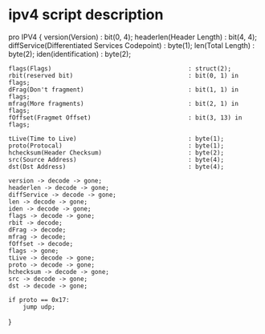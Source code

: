 # ipv4 script description
pro IPV4 {
    version(Version)                                  : bit(0, 4);
    headerlen(Header Length)                          : bit(4, 4);
    diffService(Differentiated Services Codepoint)    : byte(1);
    len(Total Length)                                 : byte(2);
    iden(identification)                              : byte(2);
    
    flags(Flags)                                      : struct(2);
    rbit(reserved bit)                                : bit(0, 1) in flags;
    dFrag(Don't fragment)                             : bit(1, 1) in flags;
    mfrag(More fragments)                             : bit(2, 1) in flags;
    fOffset(Fragmet Offset)                           : bit(3, 13) in flags;

    tLive(Time to Live)                               : byte(1);
    proto(Protocal)                                   : byte(1);
    hchecksum(Header Checksum)                        : byte(2);
    src(Source Address)                               : byte(4);
    dst(Dst Address)                                  : byte(4);

    version -> decode -> gone;
    headerlen -> decode -> gone;
    diffService -> decode -> gone;
    len -> decode -> gone;
    iden -> decode -> gone;
    flags -> decode -> gone;
    rbit -> decode;
    dFrag -> decode;
    mfrag -> decode;
    fOffset -> decode;
    flags -> gone;
    tLive -> decode -> gone;
    proto -> decode -> gone;
    hchecksum -> decode -> gone;
    src -> decode -> gone;
    dst -> decode -> gone;

    if proto == 0x17:
        jump udp;
}
